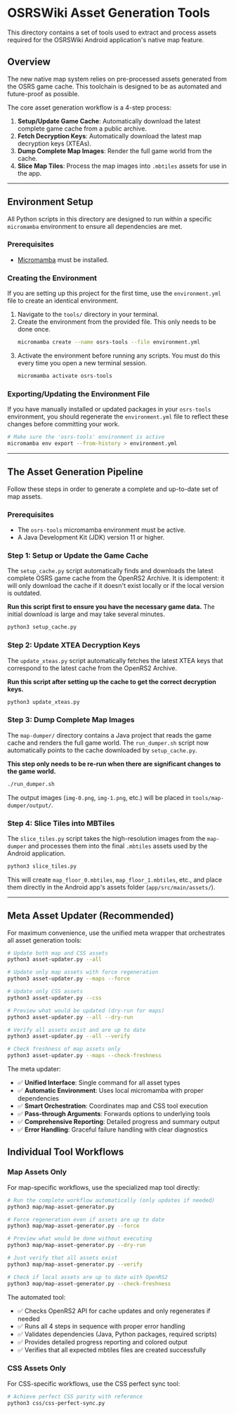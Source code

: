 # OSRSWiki Asset Generation Tools

This directory contains a set of tools used to extract and process assets required for the OSRSWiki Android application's native map feature.

## Overview

The new native map system relies on pre-processed assets generated from the OSRS game cache. This toolchain is designed to be as automated and future-proof as possible.

The core asset generation workflow is a 4-step process:
1.  **Setup/Update Game Cache**: Automatically download the latest complete game cache from a public archive.
2.  **Fetch Decryption Keys**: Automatically download the latest map decryption keys (XTEAs).
3.  **Dump Complete Map Images**: Render the full game world from the cache.
4.  **Slice Map Tiles**: Process the map images into `.mbtiles` assets for use in the app.

---

## Environment Setup

All Python scripts in this directory are designed to run within a specific `micromamba` environment to ensure all dependencies are met.

### Prerequisites

-   [Micromamba](https://mamba.readthedocs.io/en/latest/installation.html) must be installed.

### Creating the Environment

If you are setting up this project for the first time, use the `environment.yml` file to create an identical environment.

1.  Navigate to the `tools/` directory in your terminal.
2.  Create the environment from the provided file. This only needs to be done once.
    ```bash
    micromamba create --name osrs-tools --file environment.yml
    ```
3.  Activate the environment before running any scripts. You must do this every time you open a new terminal session.
    ```bash
    micromamba activate osrs-tools
    ```

### Exporting/Updating the Environment File

If you have manually installed or updated packages in your `osrs-tools` environment, you should regenerate the `environment.yml` file to reflect these changes before committing your work.

```bash
# Make sure the 'osrs-tools' environment is active
micromamba env export --from-history > environment.yml
```

---

## The Asset Generation Pipeline

Follow these steps in order to generate a complete and up-to-date set of map assets.

### Prerequisites

- The `osrs-tools` micromamba environment must be active.
- A Java Development Kit (JDK) version 11 or higher.

### Step 1: Setup or Update the Game Cache

The `setup_cache.py` script automatically finds and downloads the latest complete OSRS game cache from the OpenRS2 Archive. It is idempotent: it will only download the cache if it doesn't exist locally or if the local version is outdated.

**Run this script first to ensure you have the necessary game data.** The initial download is large and may take several minutes.

```bash
python3 setup_cache.py
```

### Step 2: Update XTEA Decryption Keys

The `update_xteas.py` script automatically fetches the latest XTEA keys that correspond to the latest cache from the OpenRS2 Archive.

**Run this script after setting up the cache to get the correct decryption keys.**

```bash
python3 update_xteas.py
```

### Step 3: Dump Complete Map Images

The `map-dumper/` directory contains a Java project that reads the game cache and renders the full game world. The `run_dumper.sh` script now automatically points to the cache downloaded by `setup_cache.py`.

**This step only needs to be re-run when there are significant changes to the game world.**

```bash
./run_dumper.sh
```
The output images (`img-0.png`, `img-1.png`, etc.) will be placed in `tools/map-dumper/output/`.

### Step 4: Slice Tiles into MBTiles

The `slice_tiles.py` script takes the high-resolution images from the `map-dumper` and processes them into the final `.mbtiles` assets used by the Android application.

```bash
python3 slice_tiles.py
```
This will create `map_floor_0.mbtiles`, `map_floor_1.mbtiles`, etc., and place them directly in the Android app's assets folder (`app/src/main/assets/`).

---

## Meta Asset Updater (Recommended)

For maximum convenience, use the unified meta wrapper that orchestrates all asset generation tools:

```bash
# Update both map and CSS assets
python3 asset-updater.py --all

# Update only map assets with force regeneration
python3 asset-updater.py --maps --force

# Update only CSS assets
python3 asset-updater.py --css

# Preview what would be updated (dry-run for maps)
python3 asset-updater.py --all --dry-run

# Verify all assets exist and are up to date
python3 asset-updater.py --all --verify

# Check freshness of map assets only
python3 asset-updater.py --maps --check-freshness
```

The meta updater:
- ✅ **Unified Interface**: Single command for all asset types
- ✅ **Automatic Environment**: Uses local micromamba with proper dependencies  
- ✅ **Smart Orchestration**: Coordinates map and CSS tool execution
- ✅ **Pass-through Arguments**: Forwards options to underlying tools
- ✅ **Comprehensive Reporting**: Detailed progress and summary output
- ✅ **Error Handling**: Graceful failure handling with clear diagnostics

## Individual Tool Workflows

### Map Assets Only

For map-specific workflows, use the specialized map tool directly:

```bash
# Run the complete workflow automatically (only updates if needed)
python3 map/map-asset-generator.py

# Force regeneration even if assets are up to date  
python3 map/map-asset-generator.py --force

# Preview what would be done without executing
python3 map/map-asset-generator.py --dry-run

# Just verify that all assets exist
python3 map/map-asset-generator.py --verify

# Check if local assets are up to date with OpenRS2
python3 map/map-asset-generator.py --check-freshness
```

The automated tool:
- ✅ Checks OpenRS2 API for cache updates and only regenerates if needed
- ✅ Runs all 4 steps in sequence with proper error handling
- ✅ Validates dependencies (Java, Python packages, required scripts)
- ✅ Provides detailed progress reporting and colored output
- ✅ Verifies that all expected mbtiles files are created successfully

### CSS Assets Only

For CSS-specific workflows, use the CSS perfect sync tool:

```bash
# Achieve perfect CSS parity with reference
python3 css/css-perfect-sync.py
```

